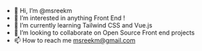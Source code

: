 - 👋 Hi, I’m @msreekm
- 👀 I’m interested in anything Front End !
- 🌱 I’m currently learning Tailwind CSS and Vue.js
- 💞️ I’m looking to collaborate on Open Source Front end projects
- 📫 How to reach me msreekm@gmail.com

<!---
msreekm/msreekm is a ✨ special ✨ repository because its `README.md` (this file) appears on your GitHub profile.
You can click the Preview link to take a look at your changes.
--->

